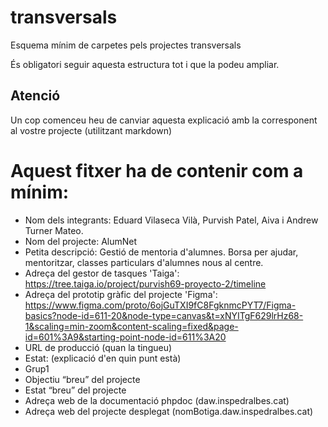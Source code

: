 # transversals
Esquema mínim de carpetes pels projectes transversals

És obligatori seguir aquesta estructura tot i que la podeu ampliar.

## Atenció
Un cop comenceu heu de canviar aquesta explicació amb la corresponent al vostre projecte (utilitzant markdown)

# Aquest fitxer ha de contenir com a mínim:
 * Nom dels integrants: Eduard Vilaseca Vilà, Purvish Patel, Aiva i Andrew Turner Mateo.
 * Nom del projecte: AlumNet
 * Petita descripció: Gestió de mentoria d'alumnes. Borsa per ajudar, mentoritzar, classes particulars d'alumnes nous al centre.
 * Adreça del gestor de tasques 'Taiga': https://tree.taiga.io/project/purvish69-proyecto-2/timeline
 * Adreça del prototip gràfic del projecte 'Figma': https://www.figma.com/proto/6ojGuTXI9fC8FgknmcPYT7/Figma-basics?node-id=611-20&node-type=canvas&t=xNYITgF629lrHz68-1&scaling=min-zoom&content-scaling=fixed&page-id=601%3A9&starting-point-node-id=611%3A20
 * URL de producció (quan la tingueu)
 * Estat: (explicació d'en quin punt està)
 * Grup1
 * Objectiu “breu” del projecte
 * Estat “breu” del projecte
 * Adreça web de la documentació phpdoc (daw.inspedralbes.cat)
 * Adreça web del projecte desplegat (nomBotiga.daw.inspedralbes.cat)
